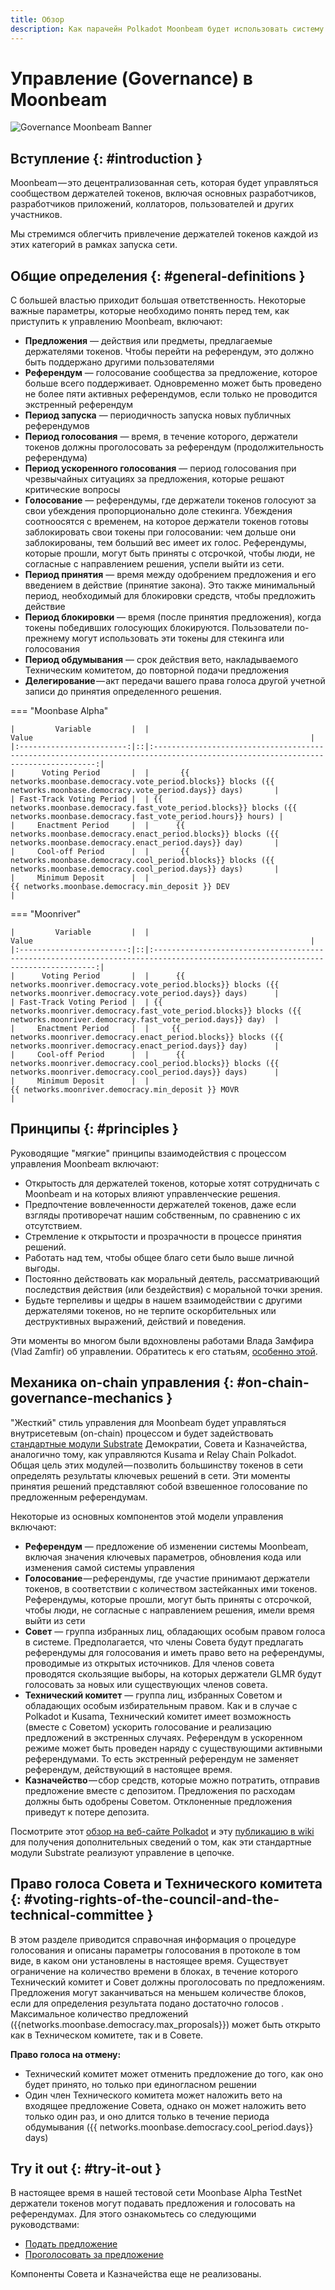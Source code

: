 ```yaml
---
title: Обзор
description: Как парачейн Polkadot Moonbeam будет использовать систему on-chain управления, позволяющую проводить, взвешенное по уровню стекинга, голосование на публичных референдумах.
---
```


# Управление (Governance) в Moonbeam

![Governance Moonbeam Banner](/images/governance/governance-overview-banner.png)

## Вступление {: #introduction } 

Moonbeam — это децентрализованная сеть, которая будет управляться сообществом держателей токенов, включая основных разработчиков, разработчиков приложений, коллаторов, пользователей и других участников.

Мы стремимся облегчить привлечение держателей токенов каждой из этих категорий в рамках запуска сети.

## Общие определения {: #general-definitions } 

С большей властью приходит большая ответственность. Некоторые важные параметры, которые необходимо понять перед тем, как приступить к управлению Moonbeam, включают:

 - **Предложения** — действия или предметы, предлагаемые держателями токенов. Чтобы перейти на референдум, это должно быть поддержано другими пользователями
 - **Референдум** — голосование сообщества за предложение, которое больше всего поддерживает. Одновременно может быть проведено не более пяти активных референдумов, если только не проводится экстренный референдум
 - **Период запуска** — периодичность запуска новых публичных референдумов
 - **Период голосования** — время, в течение которого, держатели токенов должны проголосовать за референдум (продолжительность референдума)
 - **Период ускоренного голосования** — период голосования при чрезвычайных ситуациях за предложения, которые решают критические вопросы
 - **Голосование** — референдумы, где держатели токенов голосуют за свои убеждения пропорционально доле стекинга. Убеждения соотноосятся с временем, на которое держатели токенов готовы заблокировать свои токены при голосовании: чем дольше они заблокированы, тем больший вес имеет их голос. Референдумы, которые прошли, могут быть приняты с отсрочкой, чтобы люди, не согласные с направлением решения, успели выйти из сети.
 - **Период принятия** — время между одобрением предложения и его введением в действие (принятие закона). Это также минимальный период, необходимый для блокировки средств, чтобы предложить действие
 - **Период блокировки** — время (после принятия предложения), когда токены победивших голосующих блокируются. Пользователи по-прежнему могут использовать эти токены для стекинга или голосования
 - **Период обдумывания** — срок действия вето, накладываемого Техническим комитетом, до повторной подачи предложения
 - **Делегирование** — акт передачи вашего права голоса другой учетной записи до принятия определенного решения.

=== "Moonbase Alpha"

    |         Variable         |  |                                                              Value                                                              |
    |:------------------------:|::|:-------------------------------------------------------------------------------------------------------------------------------:|
    |      Voting Period       |  |       {{ networks.moonbase.democracy.vote_period.blocks}} blocks ({{ networks.moonbase.democracy.vote_period.days}} days)       |
    | Fast-Track Voting Period |  | {{ networks.moonbase.democracy.fast_vote_period.blocks}} blocks ({{ networks.moonbase.democracy.fast_vote_period.hours}} hours) |
    |     Enactment Period     |  |      {{ networks.moonbase.democracy.enact_period.blocks}} blocks ({{ networks.moonbase.democracy.enact_period.days}} day)       |
    |     Cool-off Period      |  |       {{ networks.moonbase.democracy.cool_period.blocks}} blocks ({{ networks.moonbase.democracy.cool_period.days}} days)       |
    |     Minimum Deposit      |  |                                        {{ networks.moonbase.democracy.min_deposit }} DEV                                        |

=== "Moonriver"

    |         Variable         |  |                                                              Value                                                              |
    |:------------------------:|::|:-------------------------------------------------------------------------------------------------------------------------------:|
    |      Voting Period       |  |      {{ networks.moonriver.democracy.vote_period.blocks}} blocks ({{ networks.moonriver.democracy.vote_period.days}} days)      |
    | Fast-Track Voting Period |  | {{ networks.moonriver.democracy.fast_vote_period.blocks}} blocks ({{ networks.moonriver.democracy.fast_vote_period.days}} day)  |
    |     Enactment Period     |  |     {{ networks.moonriver.democracy.enact_period.blocks}} blocks ({{ networks.moonriver.democracy.enact_period.days}} day)      |
    |     Cool-off Period      |  |      {{ networks.moonriver.democracy.cool_period.blocks}} blocks ({{ networks.moonriver.democracy.cool_period.days}} days)      |
    |     Minimum Deposit      |  |                                       {{ networks.moonriver.democracy.min_deposit }} MOVR                                       |

## Принципы {: #principles } 

Руководящие "мягкие" принципы взаимодействия с процессом управления Moonbeam включают:

 - Открытость для держателей токенов, которые хотят сотрудничать с Moonbeam и на которых влияют управленческие решения.
 - Предпочтение вовлеченности держателей токенов, даже если взгляды противоречат нашим собственным, по сравнению с их отсутствием.
 - Стремление к открытости и прозрачности в процессе принятия решений.
 - Работать над тем, чтобы общее благо сети было выше личной выгоды. 
 - Постоянно действовать как моральный деятель, рассматривающий последствия действия (или бездействия) с моральной точки зрения.
 - Будьте терпеливы и щедры в нашем взаимодействии с другими держателями токенов, но не терпите оскорбительных или деструктивных выражений, действий и поведения.

Эти моменты во многом были вдохновлены работами Влада Замфира (Vlad Zamfir) об управлении. Обратитесь к его статьям, [особенно этой](https://medium.com/@Vlad_Zamfir/how-to-participate-in-blockchain-governance-in-good-faith-and-with-good-manners-bd4e16846434).

## Механика on-chain управления {: #on-chain-governance-mechanics } 

"Жесткий" стиль управления для Moonbeam будет управляться внутрисетевым (on-chain) процессом и будет задействовать [стандартные модули Substrate](/resources/glossary/#substrate-frame-pallets) Демократии, Совета и Казначейства, аналогично тому, как управляются Kusama и Relay Chain Polkadot. Общая цель этих модулей — позволить большинству токенов в сети определять результаты ключевых решений в сети. Эти моменты принятия решений представляют собой взвешенное голосование по предложенным референдумам.

Некоторые из основных компонентов этой модели управления включают:

 - **Референдум** — предложение об изменении системы Moonbeam, включая значения ключевых параметров, обновления кода или изменения самой системы управления
 - **Голосование** — референдумы, где участие принимают держатели токенов, в соответствии с количеством застейканных ими токенов. Референдумы, которые прошли, могут быть приняты с отсрочкой, чтобы люди, не согласные с направлением решения, имели время выйти из сети
 - **Совет** — группа избранных лиц, обладающих особым правом голоса в системе. Предполагается, что члены Совета будут предлагать референдумы для голосования и иметь право вето на референдумы, проводимые из открытых источников. Для членов совета проводятся скользящие выборы, на которых держатели GLMR будут голосовать за новых или существующих членов совета.
 - **Технический комитет** — группа лиц, избранных Советом и обладающих особым избирательным правом. Как и в случае с Polkadot и Kusama, Технический комитет имеет возможность (вместе с Советом) ускорить голосование и реализацию предложений в экстренных случаях. Референдум в ускоренном режиме может быть проведен наряду с существующими активными референдумами. То есть экстренный референдум не заменяет референдум, действующий в настоящее время. 
 - **Казначейство** — сбор средств, которые можно потратить, отправив предложение вместе с депозитом. Предложения по расходам должны быть одобрены Советом. Отклоненные предложения приведут к потере депозита.

Посмотрите этот [обзор на веб-сайте Polkadot](https://polkadot.network/a-walkthrough-of-polkadots-governance/) и эту [публикацию в wiki](https://wiki.polkadot.network/docs/learn-governance) для получения дополнительных сведений о том, как эти стандартные модули Substrate реализуют управление в цепочке.

## Право голоса Совета и Технического комитета {: #voting-rights-of-the-council-and-the-technical-committee } 

В этом разделе приводится справочная информация о процедуре голосования и описаны параметры голосования в протоколе в том виде, в каком они установлены в настоящее время. Существует ограничение на количество времени в блоках, в течение которого Технический комитет и Совет должны проголосовать по предложениям. Предложения могут заканчиваться на меньшем количестве блоков, если для определения результата подано достаточно голосов . Максимальное количество предложений ({{networks.moonbase.democracy.max_proposals}}) может быть открыто как в Техническом комитете, так и в Совете.

**Право голоса на отмену:**

 * Технический комитет может отменить предложение до того, как оно будет принято, но только при единогласном решении
 * Один член Технического комитета может наложить вето на входящее предложение Совета, однако он может наложить вето только один раз, и оно длится только в течение периода обдумывания ({{ networks.moonbase.democracy.cool_period.days}} days)

## Try it out {: #try-it-out } 

В настоящее время в нашей тестовой сети Moonbase Alpha TestNet держатели токенов могут подавать предложения и голосовать на референдумах. Для этого ознакомьтесь со следующими руководствами:

 - [Подать предложение](/governance/proposals/)
 - [Проголосовать за предложение](/governance/voting/)

Компоненты Совета и Казначейства еще не реализованы.
